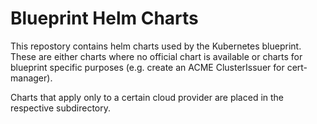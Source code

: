 Blueprint Helm Charts
=====================

This repostory contains helm charts used by the Kubernetes blueprint.
These are either charts where no official chart is available or charts 
for blueprint specific purposes (e.g. create an ACME ClusterIssuer for
cert-manager).

Charts that apply only to a certain cloud provider are placed in the respective 
subdirectory.
